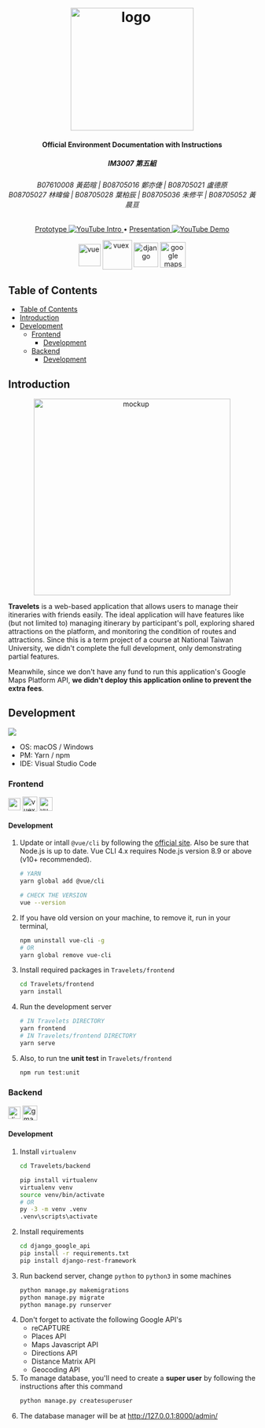 <h1 align="center">
  <br>
  <img src="https://i.ibb.co/42twpSx/Logo-wordmark.png" alt="logo" width="250">
</h1>

<h4 align="center">Official Environment Documentation with Instructions</h4>
<h5 align="center">IM3007 第五組</h5>
<h6 align="center">
B07610008 黃茹暄 | B08705016 鄭亦倢 | B08705021 盧德原<br>B08705027 林暐倫 | B08705028 葉柏辰 | B08705036 朱修平 | B08705052 黃晨亘
</h6>

<p align="center">
  <a href="https://youtu.be/eq2FWnvRG7k">
    Prototype
    <img src="https://shields.io/youtube/views/eq2FWnvRG7k"
         alt="YouTube Intro">
  </a>
• 
  <a href="https://youtu.be/71VSAsxW_3E">
    Presentation
    <img src="https://shields.io/youtube/views/71VSAsxW_3E"
         alt="YouTube Demo">
  </a>
</p>

<p align="center">
    <img src="https://upload.wikimedia.org/wikipedia/commons/thumb/9/95/Vue.js_Logo_2.svg/2367px-Vue.js_Logo_2.svg.png" height="45" align="center"  alt="vue">
    <img src="https://user-images.githubusercontent.com/7110136/29002857-9e802f08-7ab4-11e7-9c31-604b5d0d0c19.png" height="60" align="center"  alt="vuex">
    <img src="https://upload.wikimedia.org/wikipedia/commons/thumb/7/75/Django_logo.svg/2560px-Django_logo.svg.png" height="50" align="center" alt="django">
    <img src="https://upload.wikimedia.org/wikipedia/commons/thumb/a/aa/Google_Maps_icon_%282020%29.svg/1200px-Google_Maps_icon_%282020%29.svg.png" height="52" align="center" alt="google maps">
</p>

## Table of Contents

- [Table of Contents](#table-of-contents)
- [Introduction](#introduction)
- [Development](#development)
  - [Frontend](#frontend)
    - [Development](#development-1)
  - [Backend](#backend)
    - [Development](#development-2)

## Introduction

<p align="center">
  <a href="https://ibb.co/jzX2Wgq"><img src="https://i.ibb.co/nBJvnz4/i-Phone-12-Pro-Wooden-Hands.png" alt="mockup" border="0" height="400"></a>
</p>

**Travelets** is a web-based application that allows users to manage their itineraries with friends easily. The ideal application will have features like (but not limited to) managing itinerary by participant's poll, exploring shared attractions on the platform, and monitoring the condition of routes and attractions. Since this is a term project of a course at National Taiwan University, we didn't complete the full development, only demonstrating partial features.

Meanwhile, since we don't have any fund to run this application's Google Maps Platform API, **we didn't deploy this application online to prevent the extra fees**.
## Development 
![](https://shields.io/badge/platform-macOS%20%7C%20Windows-%23989898?style=flat-square)
- OS: macOS / Windows 
- PM: Yarn / npm
- IDE: Visual Studio Code
### Frontend
<img src="https://upload.wikimedia.org/wikipedia/commons/thumb/9/95/Vue.js_Logo_2.svg/2367px-Vue.js_Logo_2.svg.png" height="25" align="center" alt="vue"> <img src="https://user-images.githubusercontent.com/7110136/29002857-9e802f08-7ab4-11e7-9c31-604b5d0d0c19.png" height="30" align="center"  alt="vuex"> <img src="https://iconape.com/wp-content/png_logo_vector/vuetify-logo.png" height="27.5" align="center"  alt="vuetify">

#### Development
1. Update or intall `@vue/cli` by following the [official site](https://cli.vuejs.org/guide/installation.html). Also be sure that Node.js is up to date. Vue CLI 4.x requires Node.js version 8.9 or above (v10+ recommended).
    ```sh
    # YARN
    yarn global add @vue/cli

    # CHECK THE VERSION
    vue --version
    ```
2. If you have old version on your machine, to remove it, run in your terminal,
    ```sh
    npm uninstall vue-cli -g
    # OR
    yarn global remove vue-cli
    ```
3. Install required packages in `Travelets/frontend`
    ```sh
    cd Travelets/frontend
    yarn install
    ```
4. Run the development server
    ```sh
    # IN Travelets DIRECTORY
    yarn frontend
    # IN Travelets/frontend DIRECTORY
    yarn serve
    ```
5. Also, to run tne **unit test** in `Travelets/frontend`
    ```sh
    npm run test:unit
    ```
### Backend
<img src="https://upload.wikimedia.org/wikipedia/commons/thumb/7/75/Django_logo.svg/2560px-Django_logo.svg.png" height="25" align="center" alt="django"> <img src="https://upload.wikimedia.org/wikipedia/commons/thumb/a/aa/Google_Maps_icon_%282020%29.svg/1200px-Google_Maps_icon_%282020%29.svg.png" height="30" align="center"  alt="gmaps">

#### Development
1. Install `virtualenv`
    ```sh
    cd Travelets/backend
    ```
    ```sh
    pip install virtualenv
    virtualenv venv
    source venv/bin/activate
    # OR
    py -3 -m venv .venv
    .venv\scripts\activate
    ```
2. Install requirements
    ```sh
    cd django_google_api
    pip install -r requirements.txt
    pip install django-rest-framework
    ```
3. Run backend server, change `python` to `python3` in some machines
    ```sh
    python manage.py makemigrations
    python manage.py migrate
    python manage.py runserver
    ```
4. Don't forget to activate the following Google API's
   - reCAPTURE
   - Places API
   - Maps Javascript API
   - Directions API
   - Distance Matrix API
   - Geocoding API
5. To manage database, you'll need to create a **super user** by following the instructions after this command
    ```sh
    python manage.py createsuperuser
    ```
6. The database manager will be at http://127.0.0.1:8000/admin/
